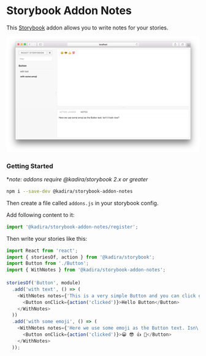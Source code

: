 # Storybook Addon Notes

This [Storybook](https://getstorybook.io) addon allows you to write notes for your stories.

![Storybook Addon Notes Demo](docs/demo.png)

### Getting Started
**note: addons require @kadira/storybook 2.x or greater*

```sh
npm i --save-dev @kadira/storybook-addon-notes
```

Then create a file called `addons.js` in your storybook config.

Add following content to it:

```js
import '@kadira/storybook-addon-notes/register';
```

Then write your stories like this:

```js
import React from 'react';
import { storiesOf, action } from '@kadira/storybook';
import Button from './Button';
import { WithNotes } from '@kadira/storybook-addon-notes';

storiesOf('Button', module)
  .add('with text', () => (
    <WithNotes notes={'This is a very simple Button and you can click on it.'}>
      <Button onClick={action('clicked')}>Hello Button</Button>
    </WithNotes>
  ))
  .add('with some emoji', () => (
    <WithNotes notes={'Here we use some emoji as the Button text. Isn\'t it look nice?'}>
      <Button onClick={action('clicked')}>😀 😎 👍 💯</Button>
    </WithNotes>
  ));
```
